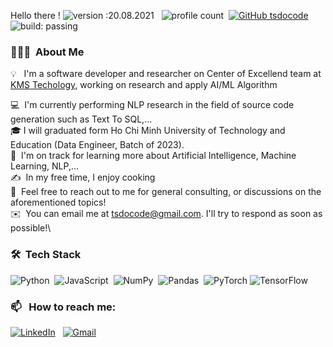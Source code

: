 

Hello there !
![version :20.08.2021](https://img.shields.io/badge/version-21.01.2021-informational) &nbsp;
![profile count](https://komarev.com/ghpvc/?username=tsdocode&color=red)&nbsp;
[![GitHub tsdocode](https://img.shields.io/github/followers/tsdocode?label=follow&style=social)](https://github.com/AbhishekSinghDhadwal)&nbsp;
![build: passing](https://img.shields.io/badge/build-passing-success)
### 👨🏻‍💻 &nbsp;About Me

💡 &nbsp; I'm a software developer and researcher on Center of Excellend team at [KMS Techology](https://kms-technology.com/), working on research and apply AI/ML Algorithm

💻 &nbsp;I'm currently performing NLP research in the field of source code generation such as Text To SQL,...\
🎓&nbsp;I will graduated form Ho Chi Minh University of Technology and Education (Data Engineer, Batch of 2023).\
🌱 &nbsp;I'm on track for learning more about Artificial Intelligence, Machine Learning, NLP,...\
✍️ &nbsp;In my free time, I enjoy cooking\
💬 &nbsp;Feel free to reach out to me for general consulting, or discussions on the aforementioned topics!\
✉️ &nbsp;You can email me at tsdocode@gmail.com. I'll try to respond as soon as possible!\

### 🛠 &nbsp;Tech Stack

![Python](https://img.shields.io/badge/-Python-05122A?style=flat&logo=python)&nbsp;
![JavaScript](https://img.shields.io/badge/-JavaScript-05122A?style=flat&logo=javascript)&nbsp;
![NumPy](https://img.shields.io/badge/numpy%20-%23013243.svg?&style=flat&logo=numpy&logoColor=white)&nbsp;
![Pandas](https://img.shields.io/badge/pandas%20-%23150458.svg?&style=flat&logo=pandas&logoColor=white)&nbsp;
![PyTorch](https://img.shields.io/badge/PyTorch-%23EE4C2C.svg?style=for-the-badge&logo=PyTorch&logoColor=white)
![TensorFlow](https://img.shields.io/badge/TensorFlow-%23FF6F00.svg?style=for-the-badge&logo=TensorFlow&logoColor=white)
### 📫 &nbsp; How to reach me:


<a href="https://www.linkedin.com/in/tsdocode//"><img alt="LinkedIn" src="https://img.shields.io/badge/linkedin%20-%230077B5.svg?&style=flat&logo=linkedin&logoColor=white"/></a> &nbsp;
<a href="mailto:tsdocode@gmail.com"><img alt="Gmail" src="https://img.shields.io/badge/Gmail-D14836?style=flat&logo=gmail&logoColor=white" /></a> &nbsp;









